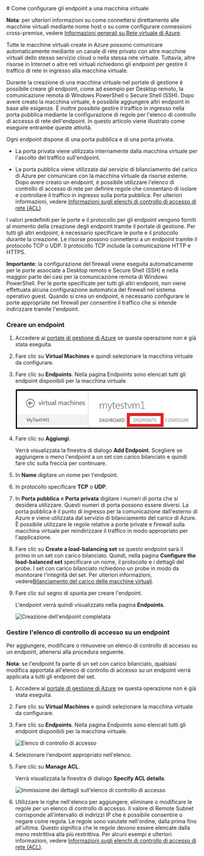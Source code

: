 <properties  writer="kathydav" editor="tysonn" manager="jeffreyg" />
# Come configurare gli endpoint a una macchina virtuale

**Nota**: per ulteriori informazioni su come connettersi direttamente
alle macchine virtuali mediante nome host o su come configurare
connessioni cross-premise, vedere [Informazioni generali su Rete
virtuale di Azure][1].

Tutte le macchine virtuali create in Azure possono comunicare
automaticamente mediante un canale di rete privato con altre macchine
virtuali dello stesso servizio cloud o nella stessa rete virtuale.
Tuttavia, altre risorse in Internet o altre reti virtuali richiedono gli
endpoint per gestire il traffico di rete in ingresso alla macchina
virtuale.

Durante la creazione di una macchina virtuale nel portale di gestione è
possibile creare gli endpoint, come ad esempio per Desktop remoto, la
comunicazione remota di Windows PowerShell o Secure Shell (SSH). Dopo
avere creato la macchina virtuale, è possibile aggiungere altri endpoint
in base alle esigenze. È inoltre possibile gestire il traffico in
ingresso nella porta pubblica mediante la configurazione di regole per
l'elenco di controllo di accesso di rete dell'endpoint. In questo
articolo viene illustrato come eseguire entrambe queste attività.

Ogni endpoint dispone di una porta pubblica e di una porta privata.

* La porta privata viene utilizzata internamente dalla macchina virtuale
  per l'ascolto del traffico sull'endpoint.

* La porta pubblica viene utilizzata dal servizio di bilanciamento del
  carico di Azure per comunicare con la macchina virtuale da risorse
  esterne. Dopo avere creato un endpoint, è possibile utilizzare
  l'elenco di controllo di accesso di rete per definire regole che
  consentano di isolare e controllare il traffico in ingresso sulla
  porta pubblica. Per ulteriori informazioni, vedere [Informazioni sugli
  elenchi di controllo di accesso di rete (ACL)][2]

I valori predefiniti per le porte e il protocollo per gli endpoint
vengono forniti al momento della creazione degli endpoint tramite il
portale di gestione. Per tutti gli altri endpoint, è necessario
specificare le porte e il protocollo durante la creazione. Le risorse
possono connettersi a un endpoint tramite il protocollo TCP o UDP. Il
protocollo TCP include la comunicazione HTTP e HTTPS.

**Importante**: la configurazione del firewall viene eseguita
automaticamente per le porte associate a Desktop remoto e Secure Shell
(SSH) e nella maggior parte dei casi per la comunicazione remota di
Windows PowerShell. Per le porte specificate per tutti gli altri
endpoint, non viene effettuata alcuna configurazione automatica del
firewall nel sistema operativo guest. Quando si crea un endpoint, è
necessario configurare le porte appropriate nel firewall per consentire
il traffico che si intende indirizzare tramite l'endpoint.
### Creare un endpoint

1.  Accedere al [portale di gestione di Azure][3] se questa operazione
    non è già stata eseguita.

2.  Fare clic su **Virtual Machines** e quindi selezionare la macchina
    virtuale da configurare.

3.  Fare clic su **Endpoints**. Nella pagina Endpoints sono elencati
    tutti gli endpoint disponibili per la macchina virtuale.
    
    ![Endpoint](./media/howto-setup-endpoints/endpointswindows.png)

4.  Fare clic su **Aggiungi**.
    
    Verrà visualizzata la finestra di dialogo **Add Endpoint**.
    Scegliere se aggiungere o meno l'endpoint a un set con carico
    bilanciato e quindi fare clic sulla freccia per continuare.

5.  In **Name** digitare un nome per l'endpoint.

6.  In protocollo specificare **TCP** o **UDP**.

7.  In **Porta pubblica** e **Porta privata** digitare i numeri di porta
    che si desidera utilizzare. Questi numeri di porta possono essere
    diversi. La porta pubblica è il punto di ingresso per la
    comunicazione dall'esterno di Azure e viene utilizzata dal servizio
    di bilanciamento del carico di Azure. È possibile utilizzare le
    regole relative a porte private e firewall sulla macchina virtuale
    per reindirizzare il traffico in modo appropriato per
    l'applicazione.

8.  Fare clic su **Create a load-balancing set** se questo endpoint sarà
    il primo in un set con carico bilanciato. Quindi, nella pagina
    **Configure the load-balanced set** specificare un nome, il
    protocollo e i dettagli del probe. I set con carico bilanciato
    richiedono un probe in modo da monitorare l'integrità del set. Per
    ulteriori informazioni, vedere[Bilanciamento del carico delle
    macchine virtuali][4].

9.  Fare clic sul segno di spunta per creare l'endpoint.
    
    L'endpoint verrà quindi visualizzato nella pagina **Endpoints**.
    
    ![Creazione dell'endpoint
    completata](./media/howto-setup-endpoints/endpointwindowsnew.png)
### Gestire l'elenco di controllo di accesso su un endpoint

Per aggiungere, modificare o rimuovere un elenco di controllo di accesso
su un endpoint, attenersi alla procedura seguente.

**Nota**: se l'endpoint fa parte di un set con carico bilanciato,
qualsiasi modifica apportata all'elenco di controllo di accesso su un
endpoint verrà applicata a tutti gli endpoint del set.

1.  Accedere al [portale di gestione di Azure][3] se questa operazione
    non è già stata eseguita.

2.  Fare clic su **Virtual Machines** e quindi selezionare la macchina
    virtuale da configurare.

3.  Fare clic su **Endpoints**. Nella pagina Endpoints sono elencati
    tutti gli endpoint disponibili per la macchina virtuale.
    
    ![Elenco di controllo di
    accesso](./media/howto-setup-endpoints/EndpointsShowsDefaultEndpointsForVM.PNG)

4.  Selezionare l'endpoint appropriato nell'elenco.

5.  Fare clic su **Manage ACL**.
    
    Verrà visualizzata la finestra di dialogo **Specify ACL details**.
    
    ![Immissione dei dettagli sull'elenco di controllo di
    accesso](./media/howto-setup-endpoints/EndpointACLdetails.PNG)

6.  Utilizzare le righe nell'elenco per aggiungere, eliminare o
    modificare le regole per un elenco di controllo di accesso. Il
    valore di Remote Subnet corrisponde all'intervallo di indirizzi IP
    che è possibile consentire o negare come regola. Le regole sono
    valutate nell'ordine, dalla prima fino all'ultima. Questo
    significa che le regole devono essere elencate dalla meno
    restrittiva alla più restrittiva. Per alcuni esempi e ulteriori
    informazioni, vedere [Informazioni sugli elenchi di controllo di
    accesso di rete (ACL)][2].



[1]: http://go.microsoft.com/fwlink/p/?LinkID=294063
[2]: http://go.microsoft.com/fwlink/p/?LinkId=303816
[3]: http://manage.windowsazure.com
[4]: http://www.windowsazure.com/en-us/manage/windows/common-tasks/how-to-load-balance-virtual-machines/
